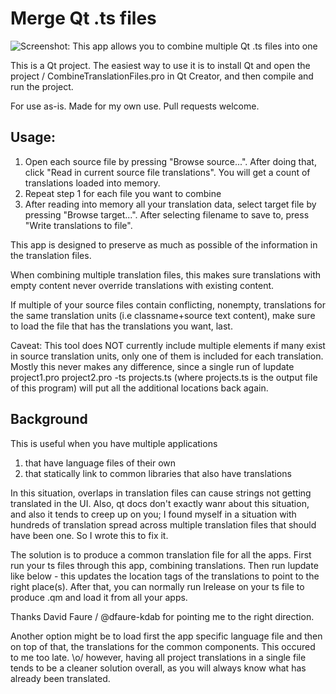 # Merge Qt .ts files

![Screenshot: This app allows you to combine multiple Qt .ts files into one](https://raw.githubusercontent.com/savolai/Merge-Qt-TS-files/master/screenshot.png)

This is a Qt project. The easiest way to use it is to install Qt and open the project / CombineTranslationFiles.pro in Qt Creator, and then compile and run the project.

For use as-is. Made for my own use. Pull requests welcome.

## Usage: 
1. Open each source file by pressing "Browse source...". After doing that, click "Read in current source file translations". You will get a count of translations loaded into memory.
2. Repeat step 1 for each file you want to combine
3. After reading into memory all your translation data, select target file by pressing "Browse target...". After selecting filename to save to, press "Write translations to file". 

This app is designed to preserve as much as possible of the information in the translation files. 

When combining multiple translation files, this makes sure translations with empty content never override translations with existing content. 

If multiple of your source files contain conflicting, nonempty, translations for the same translation units (i.e classname+source text content), make sure to load the file that has the translations you want, last.

Caveat: This tool does NOT currently include multiple <location> elements if many exist in source translation units, only one of them is included for each translation. Mostly this never makes any difference, since a single run of lupdate project1.pro project2.pro -ts projects.ts (where projects.ts is the output file of this program) will put all the additional locations back again. 

## Background

This is useful when you have multiple applications

1. that have language files of their own
2. that statically link to common libraries that also have translations
    
In this situation, overlaps in translation files can cause strings not getting translated in the UI.
Also, qt docs don't exactly wanr about this situation, and also it tends to creep up on you; I found myself in a situation with hundreds of translation spread across multiple translation files that should have been one. So I wrote this to fix it.

The solution is to produce a common translation file for all the apps. First run your ts files through this app, combining translations. Then run lupdate like below - this updates the location tags of the translations to point to the right place(s).
After that, you can normally run lrelease on your ts file to produce .qm and load it from all your apps.

Thanks David Faure / @dfaure-kdab for pointing me to the right direction.

Another option might be to load first the app specific language file and then on top of that, the translations for the common components. This occured to me too late. \o/ however, having all project translations in a single file tends to be a cleaner solution overall, as you will always know what has already been translated.
